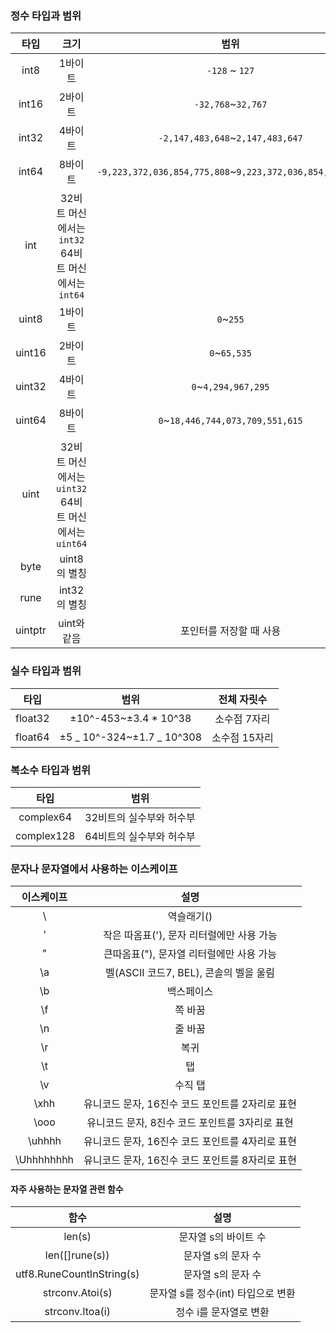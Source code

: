 ### 정수 타입과 범위

|  타입   |                            크기                             |                           범위                           |
| :-----: | :---------------------------------------------------------: | :------------------------------------------------------: |
|  int8   |                           1바이트                           |                      `-128` ~ `127`                      |
|  int16  |                           2바이트                           |                    `-32,768`~`32,767`                    |
|  int32  |                           4바이트                           |             `-2,147,483,648`~`2,147,483,647`             |
|  int64  |                           8바이트                           | `-9,223,372,036,854,775,808`~`9,223,372,036,854,775,807` |
|   int   |  32비트 머신에서는 `int32`</br> 64비트 머신에서는 `int64`   |                                                          |
|  uint8  |                           1바이트                           |                        `0`~`255`                         |
| uint16  |                           2바이트                           |                       `0`~`65,535`                       |
| uint32  |                           4바이트                           |                   `0`~`4,294,967,295`                    |
| uint64  |                           8바이트                           |             `0`~`18,446,744,073,709,551,615`             |
|  uint   | 32비트 머신에서는 `uint32` </br> 64비트 머신에서는 `uint64` |                                                          |
|  byte   |                        uint8의 별칭                         |                                                          |
|  rune   |                        int32의 별칭                         |                                                          |
| uintptr |                         uint와 같음                         |                 포인터를 저장할 때 사용                  |

### 실수 타입과 범위

|  타입   |            범위            |  전체 자릿수  |
| :-----: | :------------------------: | :-----------: |
| float32 |   ±10^-453~±3.4 \* 10^38   | 소수점 7자리  |
| float64 | ±5 _ 10^-324~±1.7 _ 10^308 | 소수점 15자리 |

### 복소수 타입과 범위

|    타입    |           범위           |
| :--------: | :----------------------: |
| complex64  | 32비트의 실수부와 허수부 |
| complex128 | 64비트의 실수부와 허수부 |

### 문자나 문자열에서 사용하는 이스케이프

| 이스케이프 |                       설명                       |
| :--------: | :----------------------------------------------: |
|     \\     |                   역슬래기(\)                    |
|     \'     |    작은 따옴표('), 문자 리터럴에만 사용 가능     |
|     \"     |     큰따옴표("), 문자열 리터럴에만 사용 가능     |
|     \a     |      벨(ASCII 코드7, BEL), 콘솔의 벨을 울림      |
|     \b     |                    백스페이스                    |
|     \f     |                     쪽 바꿈                      |
|     \n     |                     줄 바꿈                      |
|     \r     |                       복귀                       |
|     \t     |                        탭                        |
|     \v     |                     수직 탭                      |
|    \xhh    | 유니코드 문자, 16진수 코드 포인트를 2자리로 표현 |
|    \ooo    | 유니코드 문자, 8진수 코드 포인트를 3자리로 표현  |
|   \uhhhh   | 유니코드 문자, 16진수 코드 포인트를 4자리로 표현 |
| \Uhhhhhhhh | 유니코드 문자, 16진수 코드 포인트를 8자리로 표현 |

#### 자주 사용하는 문자열 관련 함수

|           함수            |                설명                |
| :-----------------------: | :--------------------------------: |
|          len(s)           |        문자열 s의 바이트 수        |
|      len([]rune(s))       |         문자열 s의 문자 수         |
| utf8.RuneCountInString(s) |         문자열 s의 문자 수         |
|      strconv.Atoi(s)      | 문자열 s를 정수(int) 타입으로 변환 |
|      strconv.Itoa(i)      |       정수 i를 문자열로 변환       |
